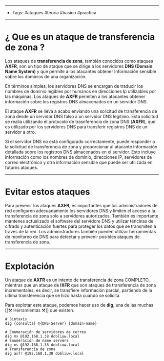 -----
- Tags: #ataques #teoria #basico #practica 
------------

# ¿ Que es un **ataque de transferencia de zona** ? 

Los ataques de **transferencia de zona**, también conocidos como ataques **AXFR**, son un tipo de ataque que se dirige a los servidores **DNS (Domain Name System)** y que permite a los atacantes obtener información sensible sobre los dominios de una organización. 

En términos simples, los servidores DNS se encargan de traducir los nombres de dominio legibles por humanos en direcciones Ip utilizables por las máquinas. Los ataques de **AXFR** permiten a los atacantes obtener información sobre los registros DNS almacenados en un servidor DNS. 

El ataque **AXFR** se lleva a acabo enviando una solicitud de transferencia de zona desde un servidor DNS falso a un servidor DNS legítimo. Esta solicitud se realia utilizando el protocolo de trasnferencia de zona DNS (**AXFR**), que es utilizado por los servidores DNS para transferir registros DNS de un servidor a otro. 

Si el servidor DNS no está configurado correctamente, puede responder a la solicitud de transferencia de zona y proporcionar al atacante información detallada sobre los registros DNS almacenados en el servidor. Esto incluye información como los nombres de dominio, direcciones IP, servidores de correo electrónico y otra información sensible que puede ser utilizada en futuros ataques. 

---

# Evitar estos ataques 

Para prevenir los ataques **AXFR**, es importantes que los administradores de red configuren adecuadamente los servidores DNS y limiten el acceso a la transferencia de zona solo a servidores autorizados. También es importante mantenes actualizado el software del servidore DNS y utilizar téncinas de cifrado y autenticación fuertes para proteger los datos que se transmiten a través de la red. Los administradores también pueden utilizar herramientas de monitoreo de DNS para detectar y prevenir posibles ataques de transferencia de zona. 

---

# Explotación 

Un ataque de **AXFR** es un intento de transferencia de zona COMPLETO, mientras que un ataque de **IXFR** que son ataques de transferencia de zona incrementales, es decir, se transfiere información parcial, partiendo de la ultima transferencia que se hizo hasta cuando se solicita. 

Para explotar este ataque, podemos hacer uso de **dig**, una de las muchas [[⚒ Herramientas ⚒]] que existen.

```shell
# Sintaxis 
dig {consulta} @{DNS-Server} {domain-name}

# Enumeración de servidores de correo 
dig mx @192.168.1.38 dobliuw.local
# Enumeración de name servers 
dig ns @192.168.1.38 dobliuw.local
# Transferencia de zona 
dig axfr @192.168.1.38 dobliuw.local
```